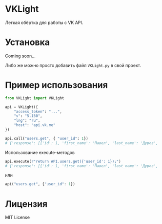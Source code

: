 # VKLight
 Легкая обёртка для работы с VK API.

# Установка
Coming soon...

Либо же можно просто добавить файл `VKLight.py` в свой проект.

# Пример использования

```python
from VKLight import VKLight

api = VKLight({
	"access_token": "...",
	"v": "5.150",
	"lng": "ru",
	"host": "api.vk.me"
})
```
```python
api.call("users.get", { "user_id": 1}) 
# {'response': [{'id': 1, 'first_name': 'Павел', 'last_name': 'Дуров', 'is_closed': False, 'can_access_closed': True}]}
```
Использование execute-методов
```python
api.execute(r"return API.users.get({'user_id': 1});")
# {'response': [{'id': 1, 'first_name': 'Павел', 'last_name': 'Дуров', 'is_closed': False, 'can_access_closed': True}]}
```
или 
```python
api("users.get", {"user_id": 1})
```

# Лицензия
MIT License